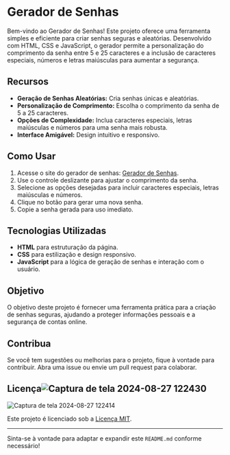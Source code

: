 # Gerador de Senhas

Bem-vindo ao Gerador de Senhas! Este projeto oferece uma ferramenta simples e eficiente para criar senhas seguras e aleatórias. Desenvolvido com HTML, CSS e JavaScript, o gerador permite a personalização do comprimento da senha entre 5 e 25 caracteres e a inclusão de caracteres especiais, números e letras maiúsculas para aumentar a segurança.

## Recursos

- **Geração de Senhas Aleatórias:** Cria senhas únicas e aleatórias.
- **Personalização de Comprimento:** Escolha o comprimento da senha de 5 a 25 caracteres.
- **Opções de Complexidade:** Inclua caracteres especiais, letras maiúsculas e números para uma senha mais robusta.
- **Interface Amigável:** Design intuitivo e responsivo.

## Como Usar

1. Acesse o site do gerador de senhas: [Gerador de Senhas](https://geradordesenh4s.netlify.app/).
2. Use o controle deslizante para ajustar o comprimento da senha.
3. Selecione as opções desejadas para incluir caracteres especiais, letras maiúsculas e números.
4. Clique no botão para gerar uma nova senha.
5. Copie a senha gerada para uso imediato.

## Tecnologias Utilizadas

- **HTML** para estruturação da página.
- **CSS** para estilização e design responsivo.
- **JavaScript** para a lógica de geração de senhas e interação com o usuário.

## Objetivo

O objetivo deste projeto é fornecer uma ferramenta prática para a criação de senhas seguras, ajudando a proteger informações pessoais e a segurança de contas online.

## Contribua

Se você tem sugestões ou melhorias para o projeto, fique à vontade para contribuir. Abra uma issue ou envie um pull request para colaborar.

## Licença![Captura de tela 2024-08-27 122430](https://github.com/user-attachments/assets/10ef8811-d227-40f6-9691-d10478ef5215)
![Captura de tela 2024-08-27 122414](https://github.com/user-attachments/assets/5737a89f-2524-4e61-95a7-e0ec9b0a98cf)


Este projeto é licenciado sob a [Licença MIT](LICENSE).

---

Sinta-se à vontade para adaptar e expandir este `README.md` conforme necessário!
